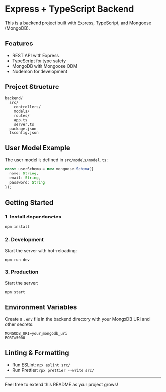 # Express + TypeScript Backend

This is a backend project built with Express, TypeScript, and Mongoose (MongoDB).

## Features
- REST API with Express
- TypeScript for type safety
- MongoDB with Mongoose ODM
- Nodemon for development

## Project Structure
```
backend/
  src/
    controllers/
    models/
    routes/
    app.ts
    server.ts
  package.json
  tsconfig.json
```

## User Model Example
The user model is defined in `src/models/model.ts`:
```ts
const userSchema = new mongoose.Schema({
  name: String,
  email: String,
  password: String
});
```

## Getting Started

### 1. Install dependencies
```bash
npm install
```

### 2. Development
Start the server with hot-reloading:
```bash
npm run dev
```

### 3. Production
Start the server:
```bash
npm start
```

## Environment Variables
Create a `.env` file in the backend directory with your MongoDB URI and other secrets:
```
MONGODB_URI=your_mongodb_uri
PORT=5000
```

## Linting & Formatting
- Run ESLint: `npx eslint src/`
- Run Prettier: `npx prettier --write src/`

---
Feel free to extend this README as your project grows!
